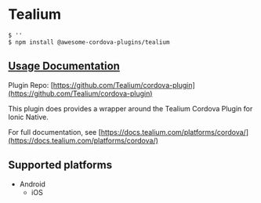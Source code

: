# Tealium

```
$ ''
$ npm install @awesome-cordova-plugins/tealium
```

## [Usage Documentation](https://danielsogl.gitbook.io/awesome-cordova-plugins/plugins/tealium/)

Plugin Repo: [https://github.com/Tealium/cordova-plugin](https://github.com/Tealium/cordova-plugin)

This plugin does provides a wrapper around the Tealium Cordova Plugin for Ionic Native.

For full documentation, see [https://docs.tealium.com/platforms/cordova/](https://docs.tealium.com/platforms/cordova/)

## Supported platforms

- Android
  - iOS
  


